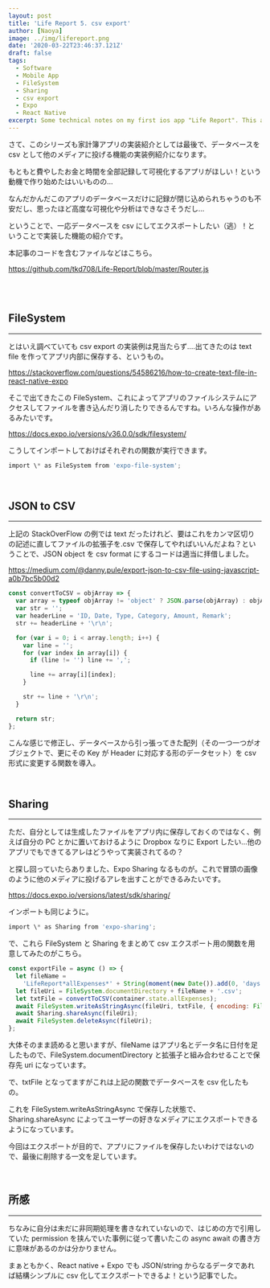 ```yaml
---
layout: post
title: 'Life Report 5. csv export'
author: [Naoya]
image: ../img/lifereport.png
date: '2020-03-22T23:46:37.121Z'
draft: false
tags:
  - Software
  - Mobile App
  - FileSystem
  - Sharing
  - csv export
  - Expo
  - React Native
excerpt: Some technical notes on my first ios app "Life Report". This article focuses on csv export using FileSystem and Sharing.
---
```


さて、このシリーズも家計簿アプリの実装紹介としては最後で、データベースを csv として他のメディアに投げる機能の実装例紹介になります。

もともと費やしたお金と時間を全部記録して可視化するアプリがほしい！という動機で作り始めたはいいものの...

なんだかんだこのアプリのデータベースだけに記録が閉じ込められちゃうのも不安だし、思ったほど高度な可視化や分析はできなさそうだし...

ということで、一応データベースを csv にしてエクスポートしたい（逃）！ということで実装した機能の紹介です。

本記事のコードを含むファイルなどはこちら。

https://github.com/tkd708/Life-Report/blob/master/Router.js

<br>
 

## FileSystem

---

とはいえ調べていても csv export の実装例は見当たらず....出てきたのは text file を作ってアプリ内部に保存する、というもの。

https://stackoverflow.com/questions/54586216/how-to-create-text-file-in-react-native-expo

そこで出てきたこの FileSystem、これによってアプリのファイルシステムにアクセスしてファイルを書き込んだり消したりできるんですね。いろんな操作があるみたいです。

https://docs.expo.io/versions/v36.0.0/sdk/filesystem/

こうしてインポートしておけばそれぞれの関数が実行できます。

```javascript
import \* as FileSystem from 'expo-file-system';
```

<br>

## JSON to CSV

---

上記の StackOverFlow の例では text だったけれど、要はこれをカンマ区切りの記述に直してファイルの拡張子を.csv で保存してやればいいんだよね？ということで、JSON object を csv format にするコードは適当に拝借しました。

https://medium.com/@danny.pule/export-json-to-csv-file-using-javascript-a0b7bc5b00d2

```javascript
const convertToCSV = objArray => {
  var array = typeof objArray != 'object' ? JSON.parse(objArray) : objArray;
  var str = '';
  var headerLine = 'ID, Date, Type, Category, Amount, Remark';
  str += headerLine + '\r\n';

  for (var i = 0; i < array.length; i++) {
    var line = '';
    for (var index in array[i]) {
      if (line != '') line += ',';

      line += array[i][index];
    }

    str += line + '\r\n';
  }

  return str;
};
```

こんな感じで修正し、データベースから引っ張ってきた配列（その一つ一つがオブジェクトで、更にその Key が Header に対応する形のデータセット）を csv 形式に変更する関数を導入。

<br>

## Sharing

---

ただ、自分としては生成したファイルをアプリ内に保存しておくのではなく、例えば自分の PC とかに置いておけるように Dropbox なりに Export したい...他のアプリでもできてるアレはどうやって実装されてるの？

と探し回っていたらありました、Expo Sharing なるものが。これで冒頭の画像のように他のメディアに投げるアレを出すことができるみたいです。

https://docs.expo.io/versions/latest/sdk/sharing/

インポートも同じように。

```javascript
import \* as Sharing from 'expo-sharing';
```

で、これら FileSystem と Sharing をまとめて csv エクスポート用の関数を用意してみたのがこちら。

```javascript
const exportFile = async () => {
  let fileName =
    'LifeReport*allExpenses*' + String(moment(new Date()).add(0, 'days').format('YYYY-MM-DD'));
  let fileUri = FileSystem.documentDirectory + fileName + '.csv';
  let txtFile = convertToCSV(container.state.allExpenses);
  await FileSystem.writeAsStringAsync(fileUri, txtFile, { encoding: FileSystem.EncodingType.UTF8 });
  await Sharing.shareAsync(fileUri);
  await FileSystem.deleteAsync(fileUri);
};
```

大体そのまま読めると思いますが、fileName はアプリ名とデータ名に日付を足したもので、FileSystem.documentDirectory と拡張子と組み合わせることで保存先 uri になっています。

で、txtFile となってますがこれは上記の関数でデータベースを csv 化したもの。

これを FileSystem.writeAsStringAsync で保存した状態で、Sharing.shareAsync によってユーザーの好きなメディアにエクスポートできるようになっています。

今回はエクスポートが目的で、アプリにファイルを保存したいわけではないので、最後に削除する一文を足しています。

<br>

## 所感

---

ちなみに自分は未だに非同期処理を書きなれていないので、はじめの方で引用していた permission を挟んでいた事例に従って書いたこの async await の書き方に意味があるのかは分かりません。

まぁともかく、React native + Expo でも JSON/string からなるデータであれば結構シンプルに csv 化してエクスポートできるよ！という記事でした。
